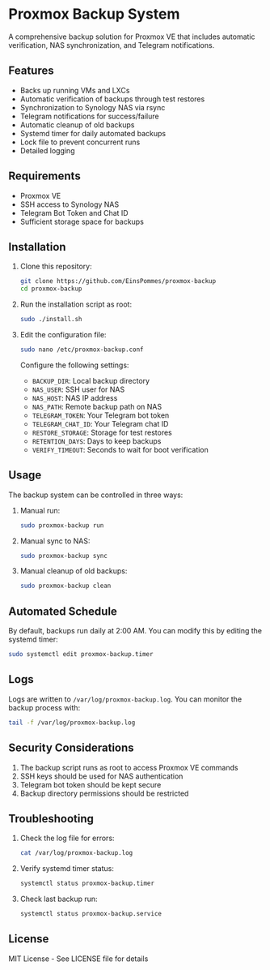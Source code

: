 # Proxmox Backup System

A comprehensive backup solution for Proxmox VE that includes automatic verification, NAS synchronization, and Telegram notifications.

## Features

- Backs up running VMs and LXCs
- Automatic verification of backups through test restores
- Synchronization to Synology NAS via rsync
- Telegram notifications for success/failure
- Automatic cleanup of old backups
- Systemd timer for daily automated backups
- Lock file to prevent concurrent runs
- Detailed logging

## Requirements

- Proxmox VE
- SSH access to Synology NAS
- Telegram Bot Token and Chat ID
- Sufficient storage space for backups

## Installation

1. Clone this repository:
   ```bash
   git clone https://github.com/EinsPommes/proxmox-backup
   cd proxmox-backup
   ```

2. Run the installation script as root:
   ```bash
   sudo ./install.sh
   ```

3. Edit the configuration file:
   ```bash
   sudo nano /etc/proxmox-backup.conf
   ```

   Configure the following settings:
   - `BACKUP_DIR`: Local backup directory
   - `NAS_USER`: SSH user for NAS
   - `NAS_HOST`: NAS IP address
   - `NAS_PATH`: Remote backup path on NAS
   - `TELEGRAM_TOKEN`: Your Telegram bot token
   - `TELEGRAM_CHAT_ID`: Your Telegram chat ID
   - `RESTORE_STORAGE`: Storage for test restores
   - `RETENTION_DAYS`: Days to keep backups
   - `VERIFY_TIMEOUT`: Seconds to wait for boot verification

## Usage

The backup system can be controlled in three ways:

1. Manual run:
   ```bash
   sudo proxmox-backup run
   ```

2. Manual sync to NAS:
   ```bash
   sudo proxmox-backup sync
   ```

3. Manual cleanup of old backups:
   ```bash
   sudo proxmox-backup clean
   ```

## Automated Schedule

By default, backups run daily at 2:00 AM. You can modify this by editing the systemd timer:

```bash
sudo systemctl edit proxmox-backup.timer
```

## Logs

Logs are written to `/var/log/proxmox-backup.log`. You can monitor the backup process with:

```bash
tail -f /var/log/proxmox-backup.log
```

## Security Considerations

1. The backup script runs as root to access Proxmox VE commands
2. SSH keys should be used for NAS authentication
3. Telegram bot token should be kept secure
4. Backup directory permissions should be restricted

## Troubleshooting

1. Check the log file for errors:
   ```bash
   cat /var/log/proxmox-backup.log
   ```

2. Verify systemd timer status:
   ```bash
   systemctl status proxmox-backup.timer
   ```

3. Check last backup run:
   ```bash
   systemctl status proxmox-backup.service
   ```

## License

MIT License - See LICENSE file for details 